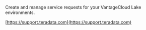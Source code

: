 Create and manage service requests for your VantageCloud Lake environments.

[https://support.teradata.com](https://support.teradata.com)

